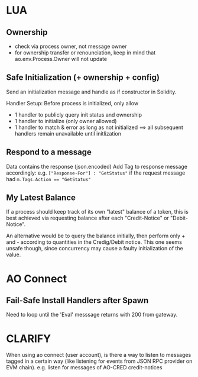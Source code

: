 # LUA


## Ownership
- check via process owner, not message owner
- for ownership transfer or renounciation, keep in mind that ao.env.Process.Owner will not update

## Safe Initialization (+ ownership + config)

Send an initialization message and handle as if constructor in Solidity.

Handler Setup: Before process is initialized, only allow 
- 1 handler to publicly query init status and ownership
- 1 handler to initialize (only owner allowed)
- 1 handler to match & error as long as not initialized  ==> all subsequent handlers remain unavailable until initlization

## Respond to a message
Data contains the response (json.encoded)
Add Tag to response message accordingly: 
  e.g. `["Response-For"] : "GetStatus"` if the request message had `m.Tags.Action == "GetStatus"`

## My Latest Balance

If a process should keep track of its own "latest" balance of a token, this is best achieved via requesting balance after each "Credit-Notice" or "Debit-Notice".

An alternative would be to query the balance initially, then perform only + and - according to quantities in the Credig/Debit notice. This one seems unsafe though, since concurrency may cause a faulty initialization of the value.

# AO Connect

## Fail-Safe Install Handlers after Spawn

Need to loop until the 'Eval' messsage returns with 200 from gateway.








# CLARIFY

When using ao connect (user account), is there a way to listen to messages tagged in a certain way (like listening for events from JSON RPC provider on EVM chain).  e.g. listen for messages of AO-CRED credit-notices

